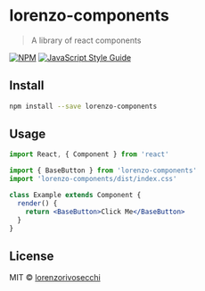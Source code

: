 # lorenzo-components

> A library of react components

[![NPM](https://img.shields.io/npm/v/lorenzo-components.svg)](https://www.npmjs.com/package/lorenzo-components) [![JavaScript Style Guide](https://img.shields.io/badge/code_style-standard-brightgreen.svg)](https://standardjs.com)

## Install

```bash
npm install --save lorenzo-components
```

## Usage

```jsx
import React, { Component } from 'react'

import { BaseButton } from 'lorenzo-components'
import 'lorenzo-components/dist/index.css'

class Example extends Component {
  render() {
    return <BaseButton>Click Me</BaseButton>
  }
}
```

## License

MIT © [lorenzorivosecchi](https://github.com/lorenzorivosecchi)
